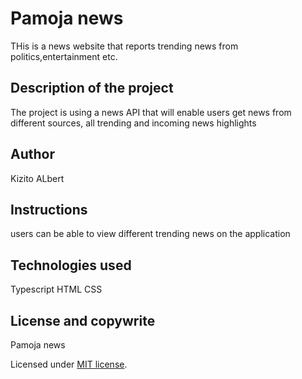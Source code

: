 # Pamoja news

THis is a news website that reports trending news from politics,entertainment etc.

## Description of the project
The project is using a news API that will enable users get news from different sources, all trending and incoming news highlights

## Author

Kizito ALbert

## Instructions

users can be able to view different trending news on the application

## Technologies used

Typescript
HTML
CSS

## License and copywrite

Pamoja news

Licensed under [MIT license](LICENSE).



